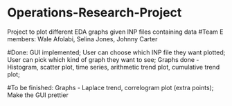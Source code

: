# Operations-Research-Project
Project to plot different EDA graphs given INP files containing data
#Team E members: Wale Afolabi, Selina Jones, Johnny Carter

#Done: 
GUI implemented; 
User can choose which INP file they want plotted;
User can pick which kind of graph they want to see;
Graphs done - Histogram, scatter plot, time series, arithmetic trend plot, cumulative trend plot;

#To be finished:
Graphs - Laplace trend, correlogram plot (extra points);
Make the GUI prettier
